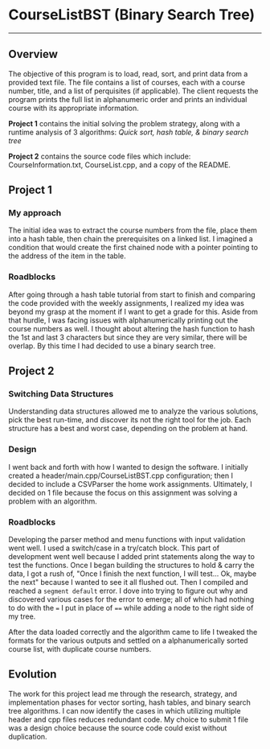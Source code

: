 # CourseListBST (Binary Search Tree)

---

## Overview

The objective of this program is to load, read, sort, and print data from a provided text file. The file contains a list of courses, each with a course number, title, and a list of perquisites (if applicable). The client requests the program prints the full list in alphanumeric order and prints an individual course with its appropriate information. 

**Project 1** contains the initial solving the problem strategy, along with a runtime analysis of 3 algorithms: *Quick sort, hash table, & binary search tree*

**Project 2** contains the source code files which include:  CourseInformation.txt, CourseList.cpp, and a copy of the README.



## Project 1

### My approach

The initial idea was to extract the course numbers from the file, place them into a hash table, then chain the prerequisites on a linked list. I imagined a condition that would create the first chained node with a pointer pointing to the address of the item in the table. 

### Roadblocks

After going through a hash table tutorial from start to finish and comparing the code provided with the weekly assignments, I realized my idea was beyond my grasp at the moment if I want to get a grade for this. Aside from that hurdle, I was facing issues with alphanumerically printing out the course numbers as well. I thought about altering the hash function to hash the 1st and last 3 characters but since they are very similar, there will be overlap. By this time I had decided to use a binary search tree.



## Project 2

### Switching Data Structures

Understanding data structures allowed me to analyze the various solutions, pick the best run-time, and discover its not the right tool for the job. Each structure has a best and worst case, depending on the problem at hand.

### Design

I went back and forth with how I wanted to design the software. I initially created a header/main.cpp/CourseListBST.cpp configuration; then I decided to include a CSVParser the home work assignments. Ultimately, I decided on 1 file because the focus on this assignment was solving a problem with an algorithm.

### Roadblocks

Developing the parser method and menu functions with input validation went well. I used a switch/case in a try/catch block. This part of development went well because I added print statements along the way to test the functions. Once I began building the structures to hold & carry the data, I got a rush of, "Once I finish the next function, I will test... Ok, maybe the next" because I wanted to see it all flushed out. Then I compiled and reached a `segment default` error. I dove into trying to figure out why and discovered various cases for the error to emerge; all of which had nothing to do with the `=` I put in place of `==` while adding a node to the right side of my tree.

After the data loaded correctly and the algorithm came to life I tweaked the formats for the various outputs and settled on a alphanumerically sorted course list, with duplicate course numbers.

## Evolution

The work for this project lead me through the research, strategy, and implementation phases for vector sorting, hash tables, and binary search tree algorithms. I can now identify the cases in which utilizing multiple header and cpp files reduces redundant code. My choice to submit 1 file was a design choice because the source code could exist without duplication.